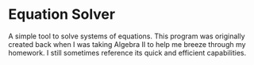 Equation Solver
===============

A simple tool to solve systems of equations. This program was originally created back when I was taking Algebra II to help me breeze through my homework. I still sometimes reference its quick and efficient capabilities.
